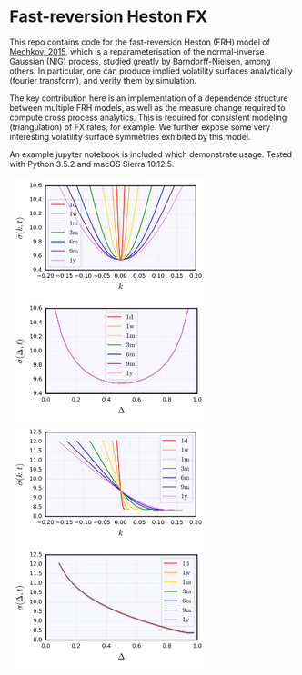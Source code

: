 # Fast-reversion Heston FX

This repo contains code for the fast-reversion Heston (FRH) model of [Mechkov, 2015](https://papers.ssrn.com/sol3/papers.cfm?abstract_id=2418631), which is a reparameterisation of the normal-inverse Gaussian (NIG) process, studied greatly by Barndorff-Nielsen, among others. In particular, one can produce implied volatility surfaces analytically (fourier transform), and verify them by simulation.

The key contribution here is an implementation of a dependence structure between multiple FRH models, as well as the measure change required to compute cross process analytics. This is required for consistent modeling (triangulation) of FX rates, for example. We further expose some very interesting volatility surface symmetries exhibited by this model.

An example jupyter notebook is included which demonstrate usage. Tested with Python 3.5.2 and macOS Sierra 10.12.5.

<img src="plots/surface-1.png" width="350"> <img src="plots/surface-2.png" width="350">
<img src="plots/surface-3.png" width="350"> <img src="plots/surface-4.png" width="350">
